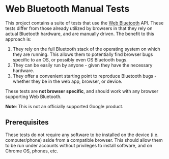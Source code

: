 # Web Bluetooth Manual Tests

This project contains a suite of tests that use the
[Web Bluetooth](https://webbluetoothcg.github.io/web-bluetooth/) API.
These tests differ from those already utilized by browsers in that
they rely on actual Bluetooth hardware, and are manually driven.
The benefit to this approach is:

1. They rely on the full Bluetooth stack of the operating system
   on which they are running. This allows them to potentially find
   browser bugs specific to an OS, or possibly even OS Bluetooth
   bugs.
2. They can be easily run by anyone - given they have the necessary
   hardware.
3. They offer a convenient starting point to reproduce Bluetooth
   bugs - whether they be in the web app, browser, or device.

These tests are **not browser specific**, and should work with any
browser supporting Web Bluetooth.

**Note**: This is not an officially supported Google product.

## Prerequisites

These tests do not require any software to be installed on the
device (i.e. computer/phone) aside from a compatible browser.
This should allow them to be run under accounts without
privileges to install software, and on Chrome OS, phones, etc.
